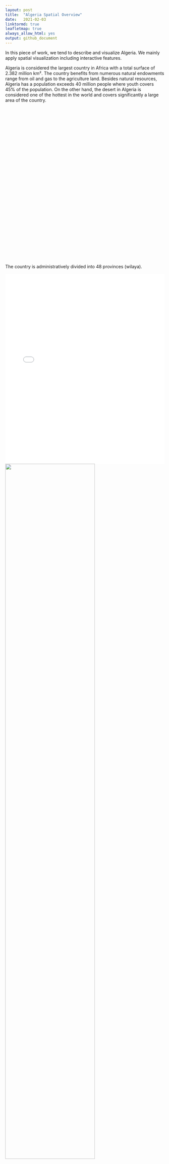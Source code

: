 ```yaml
---
layout: post
title:  "Algeria Spatial Overview"
date:   2021-02-03
linktormd: true
leafletmap: true
always_allow_html: yes
output: github_document
---
```


In this piece of work, we tend to describe and visualize Algeria. We mainly apply spatial visualization including interactive features.

Algeria is considered the largest country in Africa with a total surface of 2.382 million km². The country benefits from numerous natural endowments range from oil and gas to the agriculture land. Besides natural resources, Algeria has a population exceeds 40 million people where youth covers 45% of the population. On the other hand, the desert in Algeria is considered one of the hottest in the world and covers significantly a large area of the country. 

<!--html_preserve-->

<div id="htmlwidget-cdfa151eedec359e95b4"
class="widgetframe html-widget" style="width:100%;height:480px;">
</div>
<script type="application/json" data-for="htmlwidget-cdfa151eedec359e95b4">{"x":{"url":"2021-02-03-Algeria-Map_files/figure-gfm//widgets/widget_unnamed-chunk-2.html","options":{"xdomain":"*","allowfullscreen":false,"lazyload":false}},"evals":[],"jsHooks":[]}</script>

<!--/html_preserve-->


The country is administratively divided into 48 provinces (wilaya). 

<iframe src="predoc_map.html" height="600px" width="100%" style="border:none;"></iframe>

<img src="/Miloud_Lacheheb/static/assets/img/blog/AlgMap.png" width="75%">

